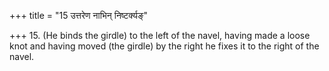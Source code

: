 +++
title = "15 उत्तरेण नाभिन् निष्टर्क्यङ्"

+++
15. (He binds the girdle) to the left of the navel, having made a loose knot and having moved (the girdle) by the right he fixes it to the right of the navel.
